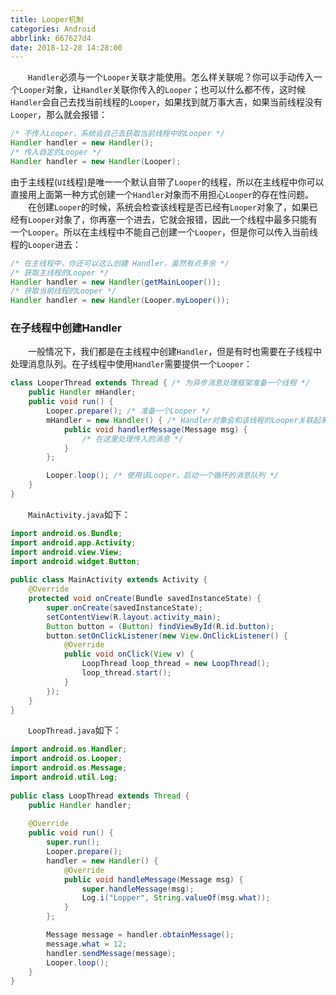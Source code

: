 ```yaml
---
title: Looper机制
categories: Android
abbrlink: 667627d4
date: 2018-12-28 14:28:00
---
```

&emsp;&emsp;`Handler`必须与一个`Looper`关联才能使用。怎么样关联呢？你可以手动传入一个`Looper`对象，让`Handler`关联你传入的`Looper`；也可以什么都不传，这时候`Handler`会自己去找当前线程的`Looper`，如果找到就万事大吉，如果当前线程没有`Looper`，那么就会报错：

``` java
/* 不传入Looper，系统会自己去获取当前线程中的Looper */
Handler handler = new Handler();
/* 传入自定的Looper */
Handler handler = new Handler(Looper);
```

由于主线程(`UI`线程)是唯一一个默认自带了`Looper`的线程，所以在主线程中你可以直接用上面第一种方式创建一个`Handler`对象而不用担心`Looper`的存在性问题。
&emsp;&emsp;在创建`Looper`的时候，系统会检查该线程是否已经有`Looper`对象了，如果已经有`Looper`对象了，你再塞一个进去，它就会报错，因此一个线程中最多只能有一个`Looper`。所以在主线程中不能自己创建一个`Looper`，但是你可以传入当前线程的`Looper`进去：

``` java
/* 在主线程中，你还可以这么创建 Handler，虽然有点多余 */
/* 获取主线程的Looper */
Handler handler = new Handler(getMainLooper());
/* 获取当前线程的Looper */
Handler handler = new Handler(Looper.myLooper());
```

### 在子线程中创建Handler

&emsp;&emsp;一般情况下，我们都是在主线程中创建`Handler`，但是有时也需要在子线程中处理消息队列。在子线程中使用`Handler`需要提供一个`Looper`：

``` java
class LooperThread extends Thread { /* 为异步消息处理框架准备一个线程 */
    public Handler mHandler;
    public void run() {
        Looper.prepare(); /* 准备一个Looper */
        mHandler = new Handler() { /* Handler对象会和该线程的Looper关联起来 */
            public void handlerMessage(Message msg) {
                /* 在这里处理传入的消息 */
            }
        };

        Looper.loop(); /* 使用该Looper，启动一个循环的消息队列 */
    }
}
```

&emsp;&emsp;`MainActivity.java`如下：

``` java
import android.os.Bundle;
import android.app.Activity;
import android.view.View;
import android.widget.Button;
​
public class MainActivity extends Activity {
    @Override
    protected void onCreate(Bundle savedInstanceState) {
        super.onCreate(savedInstanceState);
        setContentView(R.layout.activity_main);
        Button button = (Button) findViewById(R.id.button);
        button.setOnClickListener(new View.OnClickListener() {
            @Override
            public void onClick(View v) {
                LoopThread loop_thread = new LoopThread();
                loop_thread.start();
            }
        });
    }
}
```

&emsp;&emsp;`LoopThread.java`如下：

``` java
import android.os.Handler;
import android.os.Looper;
import android.os.Message;
import android.util.Log;
​
public class LoopThread extends Thread {
    public Handler handler;
​
    @Override
    public void run() {
        super.run();
        Looper.prepare();
        handler = new Handler() {
            @Override
            public void handleMessage(Message msg) {
                super.handleMessage(msg);
                Log.i("Lopper", String.valueOf(msg.what));
            }
        };

        Message message = handler.obtainMessage();
        message.what = 12;
        handler.sendMessage(message);
        Looper.loop();
    }
}
```